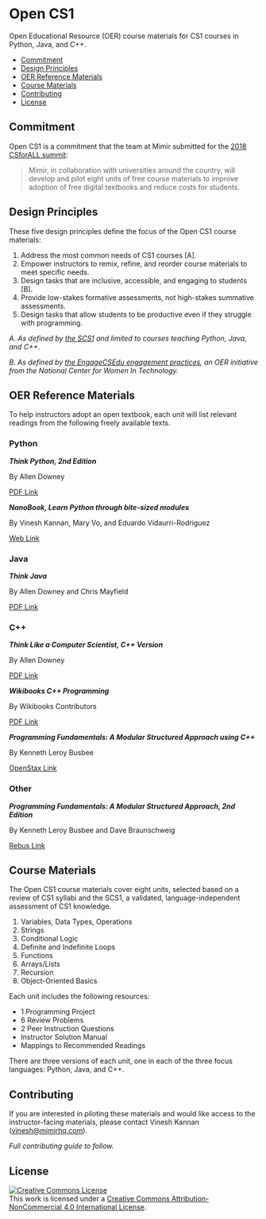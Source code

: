 # Open CS1

Open Educational Resource (OER) course materials for CS1 courses in Python, Java, and C++.

- [Commitment](#commitment)
- [Design Principles](#design-principles)
- [OER Reference Materials](#oer-reference-materials)
- [Course Materials](#course-materials)
- [Contributing](#contributing)
- [License](#license)

## Commitment

Open CS1 is a commitment that the team at Mimir submitted for the [2018 CSforALL summit](http://summit.csforall.org/static-commitment):

> Mimir, in collaboration with universities around the country, will develop and pilot eight units of free course materials to improve adoption of free digital textbooks and reduce costs for students.

## Design Principles

These five design principles define the focus of the Open CS1 course materials:

1. Address the most common needs of CS1 courses [A].
2. Empower instructors to remix, refine, and reorder course materials to meet specific needs.
3. Design tasks that are inclusive, accessible, and engaging to students [B].
4. Provide low-stakes formative assessments, not high-stakes summative assessments.
5. Design tasks that allow students to be productive even if they struggle with programming.
 
_A. As defined by [the SCS1](http://home.cc.gatech.edu/csl/31) and limited to courses teaching Python, Java, and C++._

_B. As defined by [the EngageCSEdu engagement practices](https://www.engage-csedu.org/EP-definitions), an OER initiative from the National Center for Women In Technology._

## OER Reference Materials

To help instructors adopt an open textbook, each unit will list relevant readings from the following freely available texts.

### Python

**_Think Python, 2nd Edition_**

By Allen Downey

[PDF Link](http://greenteapress.com/thinkpython2/thinkpython2.pdf)

**_NanoBook, Learn Python through bite-sized modules_**

By Vinesh Kannan, Mary Vo, and Eduardo Vidaurri-Rodriguez

[Web Link](https://mimirhq.github.io/nanobook/)

### Java

**_Think Java_**

By Allen Downey and Chris Mayfield

[PDF Link](http://greenteapress.com/thinkjava6/thinkjava.pdf)

### C++

**_Think Like a Computer Scientist, C++ Version_**

By Allen Downey

[PDF Link](http://greenteapress.com/thinkcpp/thinkCScpp.pdf)

**_Wikibooks C++ Programming_**

By Wikibooks Contributors

[PDF Link](https://upload.wikimedia.org/wikipedia/commons/e/e9/CPlusPlusProgramming.pdf)

**_Programming Fundamentals: A Modular Structured Approach using C++_**

By Kenneth Leroy Busbee

[OpenStax Link](https://cnx.org/contents/MDgA8wfz@22.2:YzfkjC2r@17/Preface)

### Other

**_Programming Fundamentals: A Modular Structured Approach, 2nd Edition_**

By Kenneth Leroy Busbee and Dave Braunschweig

[Rebus Link](https://press.rebus.community/programmingfundamentals/)

## Course Materials

The Open CS1 course materials cover eight units, selected based on a review of CS1 syllabi and the SCS1, a validated, language-independent assessment of CS1 knowledge.

1. Variables, Data Types, Operations
2. Strings
3. Conditional Logic
4. Definite and Indefinite Loops
5. Functions
6. Arrays/Lists
7. Recursion
8. Object-Oriented Basics

Each unit includes the following resources:

- 1 Programming Project
- 6 Review Problems
- 2 Peer Instruction Questions
- Instructor Solution Manual
- Mappings to Recommended Readings

There are three versions of each unit, one in each of the three focus languages: Python, Java, and C++.

## Contributing

If you are interested in piloting these materials and would like access to the instructor-facing materials, please contact Vinesh Kannan (vinesh@mimirhq.com).

_Full contributing guide to follow._

## License

<a rel="license" href="http://creativecommons.org/licenses/by-nc/4.0/"><img alt="Creative Commons License" style="border-width:0" src="https://i.creativecommons.org/l/by-nc/4.0/88x31.png" /></a><br />This work is licensed under a <a rel="license" href="http://creativecommons.org/licenses/by-nc/4.0/">Creative Commons Attribution-NonCommercial 4.0 International License</a>.
